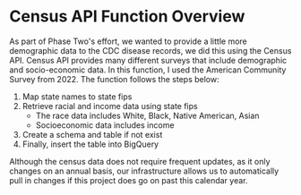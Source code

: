# Census API Function Overview

As part of Phase Two's effort, we wanted to provide a little more demographic data to the CDC disease records, we did this using the Census API. Census API provides many different surveys that include demographic and socio-economic data. In this function, I used the American Community Survey from 2022. The function follows the steps below:

1. Map state names to state fips
2. Retrieve racial and income data using state fips
    * The race data includes White, Black, Native American, Asian
    * Socioeconomic data includes income
3. Create a schema and table if not exist
4. Finally, insert the table into BigQuery

Although the census data does not require frequent updates, as it only changes on an annual basis, our infrastructure allows us to automatically pull in changes if this project does go on past this calendar year. 
